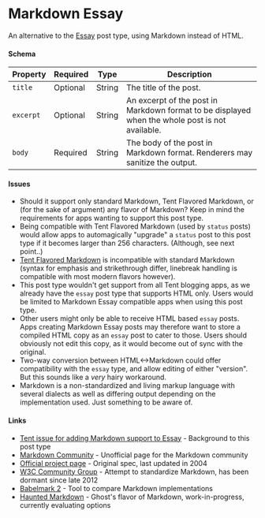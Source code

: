 # Markdown Essay

An alternative to the [Essay](https://tent.io/docs/post-types#essay) post type, using Markdown instead of HTML.


#### Schema

| Property | Required | Type | Description |
| -------- | -------- | ---- | ----------- |
| `title` | Optional | String | The title of the post. |
| `excerpt` | Optional | String | An excerpt of the post in Markdown format to be displayed when the whole post is not available. |
| `body` | Required | String | The body of the post in Markdown format. Renderers may sanitize the output. |

#### Issues

- Should it support only standard Markdown, Tent Flavored Markdown, or (for the sake of argument) any flavor of Markdown? Keep in mind the requirements for apps wanting to support this post type.
- Being compatible with Tent Flavored Markdown (used by `status` posts) would allow apps to automagically "upgrade" a `status` post to this post type if it becomes larger than 256 characters. (Although, see next point..)
- [Tent Flavored Markdown](https://tent.io/docs/post-types#markdown) is incompatible with standard Markdown (syntax for emphasis and strikethrough differ, linebreak handling is compatible with most modern flavors however).
- This post type wouldn't get support from all Tent blogging apps, as we already have the `essay` post type that supports HTML only. Users would be limited to Markdown Essay compatible apps when using this post type.
- Other users might only be able to receive HTML based `essay` posts. Apps creating Markdown Essay posts may therefore want to store a compiled HTML copy as an `essay` post to cater to those. Users should obviously not edit this copy, as it would become out of sync with the original.
- Two-way conversion between HTML<->Markdown could offer compatibility with the `essay` type, and allow editing of either "version". But this sounds like a _very_ hairy workaround.
- Markdown is a non-standardized and living markup language with several dialects as well as differing output depending on the implementation used. Just something to be aware of.

#### Links

- [Tent issue for adding Markdown support to Essay](https://github.com/tent/tent.io/issues/200) - Background to this post type
- [Markdown Community](http://markdown.github.io/) - Unofficial page for the Markdown community
- [Official project page](http://daringfireball.net/projects/markdown) - Original spec, last updated in 2004
- [W3C Community Group](http://www.w3.org/community/markdown/) - Attempt to standardize Markdown, has been dormant since late 2012
- [Babelmark 2](http://johnmacfarlane.net/babelmark2/) - Tool to compare Markdown implementations
- [Haunted Markdown](https://github.com/TryGhost/Ghost/wiki/Haunted-Markdown) - Ghost's flavor of Markdown, work-in-progress, currently evaluating options
